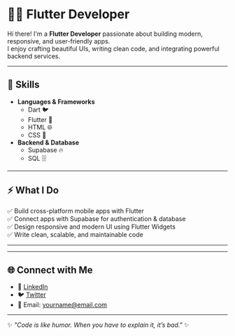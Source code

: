 # 👨‍💻 Flutter Developer

Hi there! I'm a **Flutter Developer** passionate about building modern, responsive, and user-friendly apps.  
I enjoy crafting beautiful UIs, writing clean code, and integrating powerful backend services.

---

## 🚀 Skills

- **Languages & Frameworks**
  - Dart 🐦
  - Flutter 💙
  - HTML 🌐
  - CSS 🎨
- **Backend & Database**
  - Supabase 🔥
  - SQL 🗄️

---

## ⚡ What I Do

✅ Build cross-platform mobile apps with Flutter  
✅ Connect apps with Supabase for authentication & database  
✅ Design responsive and modern UI using Flutter Widgets  
✅ Write clean, scalable, and maintainable code  

---



---

## 🌐 Connect with Me

- 💼 [LinkedIn](https://www.linkedin.com)  
- 🐦 [Twitter](https://twitter.com)  
- 📧 Email: yourname@email.com  

---

✨ *"Code is like humor. When you have to explain it, it’s bad."* ✨
